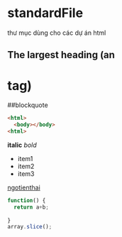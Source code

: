 # standardFile
thư mục dùng cho các dự án html

## The largest heading (an <h1> tag)
##blockquote


```html
<html>
  <body></body>
<html>
```

**italic**
*bold*

* item1
* item2
* item3

[ngotienthai](dantri.com)

```javascript
function() {
  return a+b;
  
}
array.slice();
```
